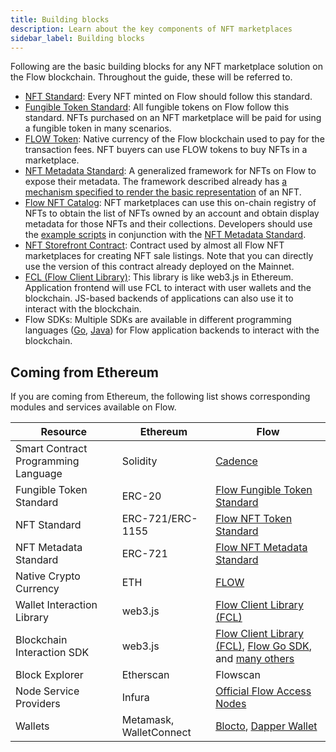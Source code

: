 ```yaml
---
title: Building blocks
description: Learn about the key components of NFT marketplaces
sidebar_label: Building blocks
---
```


Following are the basic building blocks for any NFT marketplace solution on the Flow blockchain. Throughout the guide, these will be referred to.

- [NFT Standard](https://github.com/onflow/flow-nft): Every NFT minted on Flow should follow this standard.
- [Fungible Token Standard](https://github.com/onflow/flow-ft): All fungible tokens on Flow follow this standard. NFTs purchased on an NFT marketplace will be paid for using a fungible token in many scenarios.
- [FLOW Token](../../concepts/flow-token/index.md): Native currency of the Flow blockchain used to pay for the transaction fees. NFT buyers can use FLOW tokens to buy NFTs in a marketplace.
- [NFT Metadata Standard](https://github.com/onflow/flow-nft/#nft-metadata): A generalized framework for NFTs on Flow to expose their metadata. The framework described already has [a mechanism specified to render the basic representation](https://github.com/onflow/flow-nft/#list-of-common-views) of an NFT.
- [Flow NFT Catalog](https://github.com/dapperlabs/nft-catalog): NFT marketplaces can use this on-chain registry of NFTs to obtain the list of NFTs owned by an account and obtain display metadata for those NFTs and their collections. Developers should use the [example scripts](https://github.com/dapperlabs/nft-catalog#using-the-catalog-for-marketplaces-and-other-nft-applications) in conjunction with the [NFT Metadata Standard](https://github.com/onflow/flow-nft/#nft-metadata).
- [NFT Storefront Contract](https://github.com/onflow/nft-storefront): ​​Contract used by almost all Flow NFT marketplaces for creating NFT sale listings. Note that you can directly use the version of this contract already deployed on the Mainnet.
- [FCL (Flow Client Library)](https://github.com/onflow/fcl-js): This library is like web3.js in Ethereum. Application frontend will use FCL to interact with user wallets and the blockchain. JS-based backends of applications can also use it to interact with the blockchain.
- Flow SDKs: Multiple SDKs are available in different programming languages ([Go](../flow-go-sdk/index.mdx), [Java](https://github.com/the-nft-company/flow-jvm-sdk)) for Flow application backends to interact with the blockchain.

## Coming from Ethereum

If you are coming from Ethereum, the following list shows corresponding modules and services available on Flow.

| Resource                            | Ethereum                | Flow                                                                                                  |
| ----------------------------------- | ----------------------- | ----------------------------------------------------------------------------------------------------- |
| Smart Contract Programming Language | Solidity                | [Cadence](../../cadence/intro.md)                                                                     |
| Fungible Token Standard             | ERC-20                  | [Flow Fungible Token Standard](https://github.com/onflow/flow-ft)                                     |
| NFT Standard                        | ERC-721/ERC-1155        | [Flow NFT Token Standard](https://github.com/onflow/flow-nft)                                         |
| NFT Metadata Standard               | ERC-721                 | [Flow NFT Metadata Standard](https://github.com/onflow/flow-nft/#nft-metadata)                        |
| Native Crypto Currency              | ETH                     | [FLOW](../../concepts/flow-token)                                                                                   |
| Wallet Interaction Library          | web3.js                 | [Flow Client Library (FCL)](https://github.com/onflow/fcl-js)                                                                     |
| Blockchain Interaction SDK          | web3.js                 | [Flow Client Library (FCL)](https://github.com/onflow/fcl-js), [Flow Go SDK](https://github.com/onflow/flow-go-sdk), and [many others](https://github.com/onflow/flip-fest/blob/main/winners.md) |
| Block Explorer                      | Etherscan               | Flowscan                                                                                              |
| Node Service Providers              | Infura                  | [Official Flow Access Nodes](https://flowscan.org/staking/nodes)                        |
| Wallets                             | Metamask, WalletConnect | [Blocto](https://portto.com/), [Dapper Wallet](https://www.meetdapper.com/)                           |
